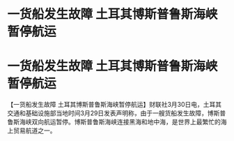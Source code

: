 # 一货船发生故障 土耳其博斯普鲁斯海峡暂停航运

# 一货船发生故障 土耳其博斯普鲁斯海峡暂停航运

【一货船发生故障
土耳其博斯普鲁斯海峡暂停航运】财联社3月30日电，土耳其交通和基础设施部当地时间3月29日发表声明称，由于一艘货船发生故障，博斯普鲁斯海峡双向航运暂停。博斯普鲁斯海峡连接黑海和地中海，是世界上最繁忙的海上贸易航道之一。

